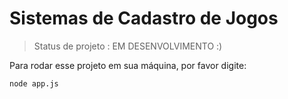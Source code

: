 <h1>Sistemas de Cadastro de Jogos</h1>

> Status de projeto : EM DESENVOLVIMENTO :)
> 
Para rodar esse projeto em sua máquina, por favor digite:
```
node app.js
```
